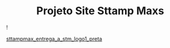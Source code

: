 <h1 align="center"> Projeto Site Sttamp Maxs </h1>!

[sttampmax_entrega_a_stm_logo1_preta](https://user-images.githubusercontent.com/99771586/160263584-ae725a61-d23e-4e19-9c62-194b081c4040.png)
